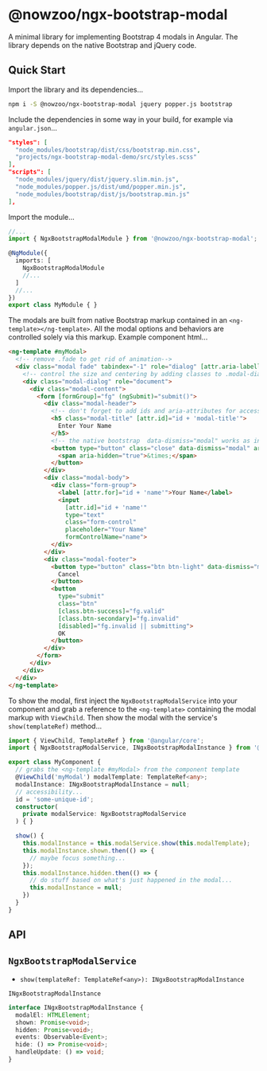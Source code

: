 # @nowzoo/ngx-bootstrap-modal

A minimal library for implementing Bootstrap 4 modals in Angular. The library depends on the native Bootstrap and jQuery code.

## Quick Start

Import the library and its dependencies...

```bash
npm i -S @nowzoo/ngx-bootstrap-modal jquery popper.js bootstrap
```

Include the dependencies in some way in your build, for example via `angular.json`...

```json
"styles": [
  "node_modules/bootstrap/dist/css/bootstrap.min.css",
  "projects/ngx-bootstrap-modal-demo/src/styles.scss"
],
"scripts": [
  "node_modules/jquery/dist/jquery.slim.min.js",
  "node_modules/popper.js/dist/umd/popper.min.js",
  "node_modules/bootstrap/dist/js/bootstrap.min.js"
],
```

Import the module...
```ts
//...
import { NgxBootstrapModalModule } from '@nowzoo/ngx-bootstrap-modal';

@NgModule({
  imports: [
    NgxBootstrapModalModule
    //...
  ]
  //...
})
export class MyModule { }
```

The modals are built from native Bootstrap markup contained in an `<ng-template></ng-template>`. All the modal options and behaviors are controlled solely via this markup. Example component html...

```html
<ng-template #myModal>
  <!-- remove .fade to get rid of animation-->
  <div class="modal fade" tabindex="-1" role="dialog" [attr.aria-labelledby]="id + 'modal-title'">
    <!-- control the size and centering by adding classes to .modal-dialog -->
    <div class="modal-dialog" role="document">
      <div class="modal-content">
        <form [formGroup]="fg" (ngSubmit)="submit()">
          <div class="modal-header">
            <!-- don't forget to add ids and aria-attributes for accessibility -->
            <h5 class="modal-title" [attr.id]="id + 'modal-title'">
              Enter Your Name
            </h5>
            <!-- the native bootstrap  data-dismiss="modal" works as intended -->
            <button type="button" class="close" data-dismiss="modal" aria-label="Close">
              <span aria-hidden="true">&times;</span>
            </button>
          </div>
          <div class="modal-body">
            <div class="form-group">
              <label [attr.for]="id + 'name'">Your Name</label>
              <input
                [attr.id]="id + 'name'"
                type="text"
                class="form-control"
                placeholder="Your Name"
                formControlName="name">
            </div>
          </div>
          <div class="modal-footer">
            <button type="button" class="btn btn-light" data-dismiss="modal">
              Cancel
            </button>
            <button
              type="submit"
              class="btn"
              [class.btn-success]="fg.valid"
              [class.btn-secondary]="fg.invalid"
              [disabled]="fg.invalid || submitting">
              OK
            </button>
          </div>
        </form>
      </div>
    </div>
  </div>
</ng-template>
```
To show the modal, first inject the `NgxBootstrapModalService` into your component and grab a reference to the `<ng-template>` containing the modal markup with `ViewChild`. Then show the modal with the service's `show(templateRef)` method...

```ts
import { ViewChild, TemplateRef } from '@angular/core';
import { NgxBootstrapModalService, INgxBootstrapModalInstance } from '@nowzoo/ngx-bootstrap-modal';

export class MyComponent {
  // grabs the <ng-template #myModal> from the component template
  @ViewChild('myModal') modalTemplate: TemplateRef<any>;
  modalInstance: INgxBootstrapModalInstance = null;
  // accessibility...
  id = 'some-unique-id';
  constructor(
    private modalService: NgxBootstrapModalService
  ) { }

  show() {
    this.modalInstance = this.modalService.show(this.modalTemplate);
    this.modalInstance.shown.then(() => {
      // maybe focus something...
    });
    this.modalInstance.hidden.then(() => {
      // do stuff based on what's just happened in the modal...
      this.modalInstance = null;
    })
  }
}
```

## API

## `NgxBootstrapModalService`

- `show(templateRef: TemplateRef<any>): INgxBootstrapModalInstance`

`INgxBootstrapModalInstance`

```ts
interface INgxBootstrapModalInstance {
  modalEl: HTMLElement;
  shown: Promise<void>;
  hidden: Promise<void>;
  events: Observable<Event>;
  hide: () => Promise<void>;
  handleUpdate: () => void;
}
```
